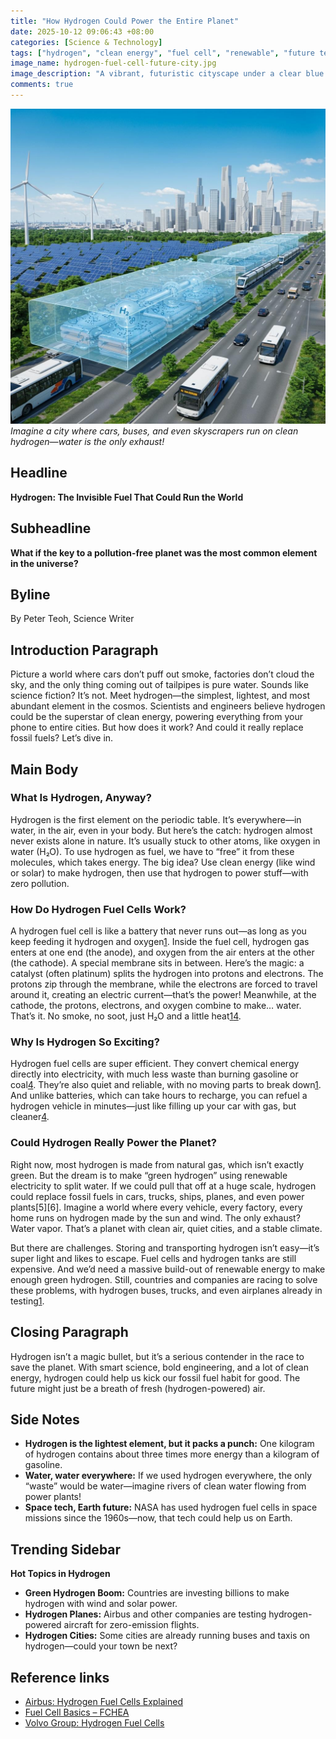 ```yaml
---
title: "How Hydrogen Could Power the Entire Planet"
date: 2025-10-12 09:06:43 +08:00
categories: [Science & Technology]
tags: ["hydrogen", "clean energy", "fuel cell", "renewable", "future tech", "climate solution"]
image_name: hydrogen-fuel-cell-future-city.jpg
image_description: "A vibrant, futuristic cityscape under a clear blue sky, with sleek hydrogen-powered buses, cars, and trains moving smoothly along wide streets. In the foreground, a transparent cutaway of a hydrogen fuel cell shows the flow of hydrogen and oxygen, with water vapor gently escaping. Solar panels and wind turbines dot the horizon, symbolizing renewable energy sources for hydrogen production."
comments: true
---
```



![Imagine a city where cars, buses, and even skyscrapers run on clean hydrogen—water is the only exhaust!](/assets/images/hydrogen-fuel-cell-future-city.jpg)
*Imagine a city where cars, buses, and even skyscrapers run on clean hydrogen—water is the only exhaust!*

<!-- Image Description: A vibrant, futuristic cityscape under a clear blue sky, with sleek hydrogen-powered buses, cars, and trains moving smoothly along wide streets. In the foreground, a transparent cutaway of a hydrogen fuel cell shows the flow of hydrogen and oxygen, with water vapor gently escaping. Solar panels and wind turbines dot the horizon, symbolizing renewable energy sources for hydrogen production. -->


## Headline
**Hydrogen: The Invisible Fuel That Could Run the World**

## Subheadline
**What if the key to a pollution-free planet was the most common element in the universe?**

## Byline
By Peter Teoh, Science Writer

## Introduction Paragraph
Picture a world where cars don’t puff out smoke, factories don’t cloud the sky, and the only thing coming out of tailpipes is pure water. Sounds like science fiction? It’s not. Meet hydrogen—the simplest, lightest, and most abundant element in the cosmos. Scientists and engineers believe hydrogen could be the superstar of clean energy, powering everything from your phone to entire cities. But how does it work? And could it really replace fossil fuels? Let’s dive in.

## Main Body
### What Is Hydrogen, Anyway?
Hydrogen is the first element on the periodic table. It’s everywhere—in water, in the air, even in your body. But here’s the catch: hydrogen almost never exists alone in nature. It’s usually stuck to other atoms, like oxygen in water (H₂O). To use hydrogen as fuel, we have to “free” it from these molecules, which takes energy. The big idea? Use clean energy (like wind or solar) to make hydrogen, then use that hydrogen to power stuff—with zero pollution.

### How Do Hydrogen Fuel Cells Work?
A hydrogen fuel cell is like a battery that never runs out—as long as you keep feeding it hydrogen and oxygen[1][3]. Inside the fuel cell, hydrogen gas enters at one end (the anode), and oxygen from the air enters at the other (the cathode). A special membrane sits in between. Here’s the magic: a catalyst (often platinum) splits the hydrogen into protons and electrons. The protons zip through the membrane, while the electrons are forced to travel around it, creating an electric current—that’s the power! Meanwhile, at the cathode, the protons, electrons, and oxygen combine to make… water. That’s it. No smoke, no soot, just H₂O and a little heat[1][3][4].

### Why Is Hydrogen So Exciting?
Hydrogen fuel cells are super efficient. They convert chemical energy directly into electricity, with much less waste than burning gasoline or coal[4]. They’re also quiet and reliable, with no moving parts to break down[1]. And unlike batteries, which can take hours to recharge, you can refuel a hydrogen vehicle in minutes—just like filling up your car with gas, but cleaner[4].

### Could Hydrogen Really Power the Planet?
Right now, most hydrogen is made from natural gas, which isn’t exactly green. But the dream is to make “green hydrogen” using renewable electricity to split water. If we could pull that off at a huge scale, hydrogen could replace fossil fuels in cars, trucks, ships, planes, and even power plants[5][6]. Imagine a world where every vehicle, every factory, every home runs on hydrogen made by the sun and wind. The only exhaust? Water vapor. That’s a planet with clean air, quiet cities, and a stable climate.

But there are challenges. Storing and transporting hydrogen isn’t easy—it’s super light and likes to escape. Fuel cells and hydrogen tanks are still expensive. And we’d need a massive build-out of renewable energy to make enough green hydrogen. Still, countries and companies are racing to solve these problems, with hydrogen buses, trucks, and even airplanes already in testing[1][4].

## Closing Paragraph
Hydrogen isn’t a magic bullet, but it’s a serious contender in the race to save the planet. With smart science, bold engineering, and a lot of clean energy, hydrogen could help us kick our fossil fuel habit for good. The future might just be a breath of fresh (hydrogen-powered) air.

## Side Notes
- **Hydrogen is the lightest element, but it packs a punch:** One kilogram of hydrogen contains about three times more energy than a kilogram of gasoline.
- **Water, water everywhere:** If we used hydrogen everywhere, the only “waste” would be water—imagine rivers of clean water flowing from power plants!
- **Space tech, Earth future:** NASA has used hydrogen fuel cells in space missions since the 1960s—now, that tech could help us on Earth.

## Trending Sidebar
**Hot Topics in Hydrogen**
- **Green Hydrogen Boom:** Countries are investing billions to make hydrogen with wind and solar power.
- **Hydrogen Planes:** Airbus and other companies are testing hydrogen-powered aircraft for zero-emission flights.
- **Hydrogen Cities:** Some cities are already running buses and taxis on hydrogen—could your town be next?

## Reference links
- [Airbus: Hydrogen Fuel Cells Explained][1]
- [Fuel Cell Basics – FCHEA][3]
- [Volvo Group: Hydrogen Fuel Cells][4]

[1]: https://www.airbus.com/en/newsroom/news/2020-10-hydrogen-fuel-cells-explained
[3]: https://fchea.org/learning-center/fuel-cell-basics/
[4]: https://www.volvogroup.com/en/sustainable-transportation/sustainable-solutions/hydrogen-fuel-cells.html
